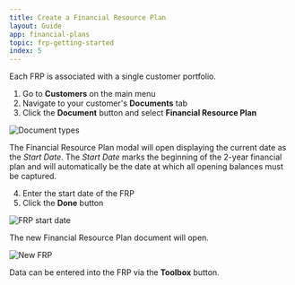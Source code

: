 ```yaml
---
title: Create a Financial Resource Plan
layout: Guide
app: financial-plans
topic: frp-getting-started
index: 5
---
```


Each FRP is associated with a single customer portfolio.

1. Go to **Customers** on the main menu
2. Navigate to your customer's **Documents** tab 
3. Click the **Document** button and select **Financial Resource Plan**

![Document types](/images/guides/financial-plans/document_options.jpg)

The Financial Resource Plan modal will open displaying the current date as the *Start Date*. The *Start Date* marks the beginning of the 2-year financial plan and will automatically be the date at which all opening balances must be captured.

4. Enter the start date of the FRP 
5. Click the **Done** button

![FRP start date](/images/guides/financial-plans/FRP_start_date.jpg)

The new Financial Resource Plan document will open.

![New FRP](/images/guides/financial-plans/FRP_empty.jpg)

Data can be entered into the FRP via the **Toolbox** button. 

